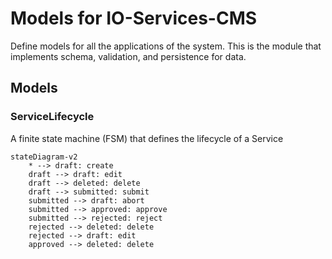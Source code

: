 # Models for IO-Services-CMS

Define models for all the applications of the system. This is the module that implements schema, validation, and persistence for data.


## Models

### ServiceLifecycle
A finite state machine (FSM) that defines the lifecycle of a Service

```mermaid
stateDiagram-v2
    * --> draft: create
    draft --> draft: edit
    draft --> deleted: delete
    draft --> submitted: submit
    submitted --> draft: abort
    submitted --> approved: approve
    submitted --> rejected: reject
    rejected --> deleted: delete
    rejected --> draft: edit
    approved --> deleted: delete
```